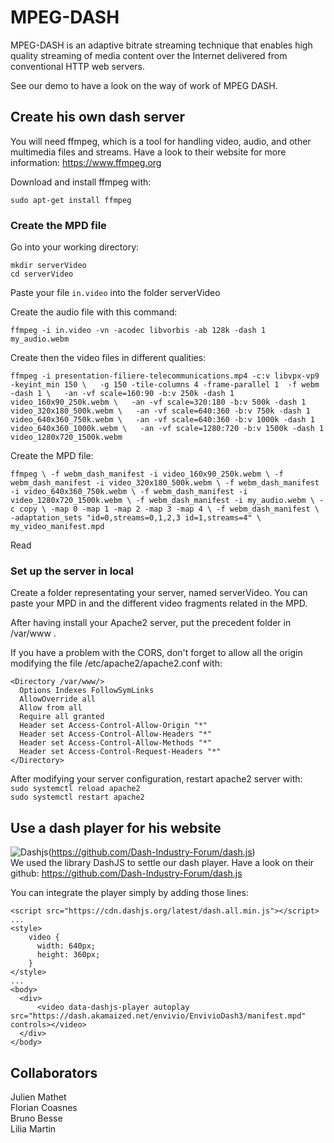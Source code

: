 # MPEG-DASH

MPEG-DASH is an adaptive bitrate streaming technique that enables high quality streaming of media content over the Internet delivered from conventional HTTP web servers.

See our demo to have a look on the way of work of MPEG DASH.

## Create his own dash server

You will need ffmpeg, which is a tool for handling video, audio, and other multimedia files and streams. Have a look to their website for more information: https://www.ffmpeg.org

Download and install ffmpeg with:

`sudo apt-get install ffmpeg`

### Create the MPD file

Go into your working directory:

`mkdir serverVideo`  
`cd serverVideo`

Paste your file `in.video` into the folder serverVideo

Create the audio file with this command:

`ffmpeg -i in.video -vn -acodec libvorbis -ab 128k -dash 1 my_audio.webm` 

Create then the video files in different qualities:

`ffmpeg -i presentation-filiere-telecommunications.mp4 -c:v libvpx-vp9 -keyint_min 150 \  
-g 150 -tile-columns 4 -frame-parallel 1  -f webm -dash 1 \  
-an -vf scale=160:90 -b:v 250k -dash 1 video_160x90_250k.webm \  
-an -vf scale=320:180 -b:v 500k -dash 1 video_320x180_500k.webm \  
-an -vf scale=640:360 -b:v 750k -dash 1 video_640x360_750k.webm \  
-an -vf scale=640:360 -b:v 1000k -dash 1 video_640x360_1000k.webm \  
-an -vf scale=1280:720 -b:v 1500k -dash 1 video_1280x720_1500k.webm`

Create the MPD file:

`ffmpeg \
  -f webm_dash_manifest -i video_160x90_250k.webm \
  -f webm_dash_manifest -i video_320x180_500k.webm \
  -f webm_dash_manifest -i video_640x360_750k.webm \
  -f webm_dash_manifest -i video_1280x720_1500k.webm \
  -f webm_dash_manifest -i my_audio.webm \
  -c copy \
  -map 0 -map 1 -map 2 -map 3 -map 4 \
  -f webm_dash_manifest \
  -adaptation_sets "id=0,streams=0,1,2,3 id=1,streams=4" \
  my_video_manifest.mpd`

Read 

### Set up the server in local

Create a folder representating your server, named serverVideo. You can paste your MPD in and the different video fragments related in the MPD. 

After having install your Apache2 server, put the precedent folder in /var/www .

If you have a problem with the CORS, don't forget to allow all the origin modifying the file /etc/apache2/apache2.conf with:


    <Directory /var/www/>  
      Options Indexes FollowSymLinks  
      AllowOverride all  
      Allow from all  
      Require all granted  
      Header set Access-Control-Allow-Origin "*"  
      Header set Access-Control-Allow-Headers "*" 
      Header set Access-Control-Allow-Methods "*"  
      Header set Access-Control-Request-Headers "*"  
    </Directory>

After modifying your server configuration, restart apache2 server with:  
`sudo systemctl reload apache2`  
`sudo systemctl restart apache2`

## Use a dash player for his website

![Dashjs](https://cloud.githubusercontent.com/assets/2762250/7824984/985c3e76-03bc-11e5-807b-1402bde4fe56.png)(https://github.com/Dash-Industry-Forum/dash.js)  
We used the library DashJS to settle our dash player. Have a look on their github: https://github.com/Dash-Industry-Forum/dash.js

You can integrate the player simply by adding those lines:


    <script src="https://cdn.dashjs.org/latest/dash.all.min.js"></script>
    ...
    <style>
        video {
          width: 640px;
          height: 360px;
        }
    </style>
    ...
    <body>
      <div>
          <video data-dashjs-player autoplay src="https://dash.akamaized.net/envivio/EnvivioDash3/manifest.mpd" controls></video>
      </div>
    </body>


## Collaborators

Julien Mathet  
Florian Coasnes  
Bruno Besse  
Lilia Martin  